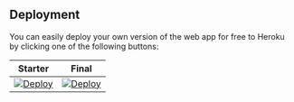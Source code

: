 
## Deployment

You can easily deploy your own version of the web app for free to Heroku by clicking one of the following buttons:

| Starter | Final |
|---------|-------|
| [![Deploy](https://www.herokucdn.com/deploy/button.svg)](https://heroku.com/deploy?template=https://github.com/PSingh9/universallinks001) | [![Deploy](https://www.herokucdn.com/deploy/button.svg)](https://heroku.com/deploy?template=https://github.com/PSingh9/universallinks001) |
